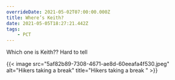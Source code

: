 ```yaml
---
overrideDate: 2021-05-02T07:00:00.000Z
title: Where’s Keith?
date: 2021-05-05T18:27:21.442Z
tags: 
    - PCT
---
```

Which one is Keith?? Hard to tell

{{< image src="5af82b89-7308-4671-ae8d-60eeafa4f530.jpeg" alt="Hikers taking a break" title="Hikers taking a break " >}}